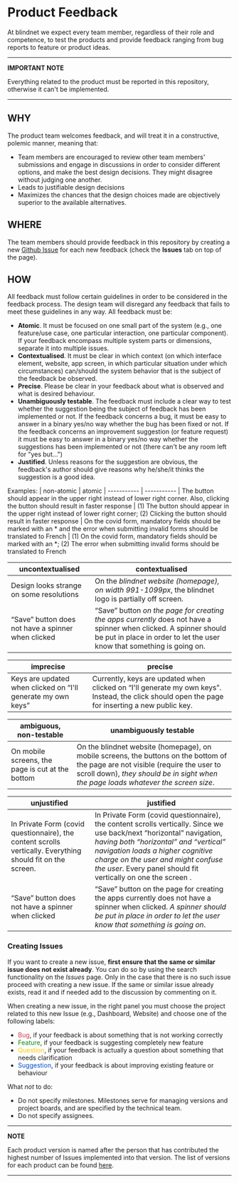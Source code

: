 # Product Feedback

At blindnet we expect every team member, regardless of their role and competence, to test the products and provide feedback ranging from bug reports to feature or product ideas. 

---
**IMPORTANT NOTE**

Everything related to the product must be reported in this repository, otherwise it can't be implemented.

---

## WHY

The product team welcomes feedback, and will treat it in a constructive, polemic manner, meaning that:

- Team members are encouraged to review other team members' submissions and engage in discussions in order to consider different options, and make the best design decisions. They might disagree without judging one another. 
- Leads to justifiable design decisions
- Maximizes the chances that the design choices made are objectively superior to the available alternatives.

## WHERE
The team members should provide feedback in this repository by creating a new [Github Issue](https://docs.github.com/en/issues/tracking-your-work-with-issues/creating-an-issue) for each new feedback (check the **Issues** tab on top of the page).

## HOW
All feedback must follow certain guidelines in order to be considered in the feedback process. The design team will disregard any feedback that fails to meet these guidelines in any way. All feedback must be:

- **Atomic**. It must be focused on one small part of the system (e.g., one feature/use case, one particular interaction, one particular component). If your feedback encompass multiple system parts or dimensions, separate it into multiple issues.
- **Contextualised**. It must be clear in which context (on which interface element, website, app screen, in which particular situation under which circumstances) can/should the system behavior that is the subject of the feedback be observed. 
- **Precise**. Please be clear in your feedback about what is observed and what is desired behaviour.
- **Unambiguously testable**. The feedback must include a clear way to test whether the suggestion being the subject of feedback has been implemented or not. If the feedback concerns a bug, it must be easy to answer in a binary yes/no way whether the bug has been fixed or not. If the feedback concerns an improvement suggestion (or feature request) it must be easy to answer in a binary yes/no way whether the suggestions has been implemented or not (there can't be any room left for "yes but…")
- **Justified**. Unless reasons for the suggestion are obvious, the feedback's author should give reasons why he/she/it thinks the suggestion is a good idea.

Examples:
| non-atomic | atomic 
| ----------- | -----------
| The button should appear in the upper right instead of lower right corner. Also, clicking the button should result in faster response | (1) The button should appear in the upper right instead of lower right corner; (2) Clicking the button should result in faster response
| On the covid form, mandatory fields should be marked with an * and the error when submitting invalid forms should be translated to French | (1) On the covid form, mandatory fields should be marked with an *; (2) The error when submitting invalid forms should be translated to French

| uncontextualised | contextualised 
| ----------- | -----------
| Design looks strange on some resolutions | On the *blindnet website (homepage), on width 991-1099px*, the blindnet logo is partially off screen. 
| “Save” button does not have a spinner when clicked | “Save” button *on the page for creating the apps currently* does not have a spinner when clicked. A spinner should be put in place in order to let the user know that something is going on.


| imprecise | precise
| ----------- | -----------
| Keys are updated when clicked on “I'll generate my own keys” | Currently, keys are updated when clicked on “I'll generate my own keys”. Instead, the click should open the page for inserting a new public key. 


| ambiguous, non-testable | unambiguously testable
| ----------- | -----------
| On mobile screens, the page is cut at the bottom | On the blindnet website (homepage), on mobile screens, the buttons on the bottom of the page are not visible (require the user to scroll down), *they should be in sight when the page loads whatever the screen size*.


| unjustified | justified
| ----------- | -----------
| In Private Form (covid questionnaire), the content scrolls vertically. Everything should fit on the screen. | In Private Form (covid questionnaire), the content scrolls vertically. Since we use back/next “horizontal” navigation, *having both “horizontal” and “vertical” navigation loads a higher cognitive charge on the user and might confuse the user*. Every panel should fit vertically on one the screen .
| “Save” button does not have a spinner when clicked | “Save” button on the page for creating the apps currently does not have a spinner when clicked. *A spinner should be put in place in order to let the user know that something is going on*.

### Creating Issues

If you want to create a new issue, **first ensure that the same or similar issue does not exist already**. You can do so by using the search functionality on the _Issues_ page. Only in the case that there is no such issue proceed with creating a new issue. If the same or similar issue already exists, read it and if needed add to the discussion by commenting on it.

When creating a new issue, in the right panel you must choose the project related to this new Issue (e.g., Dashboard, Website) and choose one of the following labels:

- <span style="color: #d73a4a;">Bug</span>, if your feedback is about something that is not working correctly 
- <span style="color: #0E8A16;">Feature</span>, if your feedback is suggesting completely new feature 
- <span style="color: #FBCA04;">Question</span>, if your feedback is actually a question about something that needs clarification
- <span style="color: #0052CC;">Suggestion</span>, if your feedback is about improving existing feature or behaviour 

What *not* to do:
- Do not specify milestones. Milestones serve for managing versions and project boards, and are specified by the technical team.
- Do not specify assignees.

---
**NOTE**

Each product version is named after the person that has contributed the highest number of Issues implemented into that version. The list of versions for each product can be found [here](https://docs.google.com/spreadsheets/d/1IPDMv1cJISbsn_z2uGiskMN92HbGMSpZKmGzr1FhLvo/edit?usp=sharing).

---
